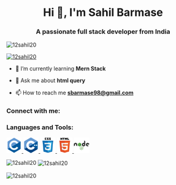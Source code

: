 <h1 align="center">Hi 👋, I'm Sahil Barmase</h1>
<h3 align="center">A passionate full stack developer from India</h3>

<p align="left"> <img src="https://komarev.com/ghpvc/?username=12sahil20&label=Profile%20views&color=0e75b6&style=flat" alt="12sahil20" /> </p>

<p align="left"> <a href="https://github.com/ryo-ma/github-profile-trophy"><img src="https://github-profile-trophy.vercel.app/?username=12sahil20" alt="12sahil20" /></a> </p>

- 🌱 I’m currently learning **Mern Stack**

- 💬 Ask me about **html query**

- 📫 How to reach me **sbarmase98@gmail.com**

<h3 align="left">Connect with me:</h3>
<p align="left">
</p>

<h3 align="left">Languages and Tools:</h3>
<p align="left"> <a href="https://www.cprogramming.com/" target="_blank" rel="noreferrer"> <img src="https://raw.githubusercontent.com/devicons/devicon/master/icons/c/c-original.svg" alt="c" width="40" height="40"/> </a> <a href="https://www.w3schools.com/cpp/" target="_blank" rel="noreferrer"> <img src="https://raw.githubusercontent.com/devicons/devicon/master/icons/cplusplus/cplusplus-original.svg" alt="cplusplus" width="40" height="40"/> </a> <a href="https://www.w3schools.com/css/" target="_blank" rel="noreferrer"> <img src="https://raw.githubusercontent.com/devicons/devicon/master/icons/css3/css3-original-wordmark.svg" alt="css3" width="40" height="40"/> </a> <a href="https://www.w3.org/html/" target="_blank" rel="noreferrer"> <img src="https://raw.githubusercontent.com/devicons/devicon/master/icons/html5/html5-original-wordmark.svg" alt="html5" width="40" height="40"/> </a> <a href="https://nodejs.org" target="_blank" rel="noreferrer"> <img src="https://raw.githubusercontent.com/devicons/devicon/master/icons/nodejs/nodejs-original-wordmark.svg" alt="nodejs" width="40" height="40"/> </a> </p>

<p><img align="left" src="https://github-readme-stats.vercel.app/api/top-langs?username=12sahil20&show_icons=true&locale=en&layout=compact" alt="12sahil20" /></p>

<p>&nbsp;<img align="center" src="https://github-readme-stats.vercel.app/api?username=12sahil20&show_icons=true&locale=en" alt="12sahil20" /></p>

<p><img align="center" src="https://github-readme-streak-stats.herokuapp.com/?user=12sahil20&" alt="12sahil20" /></p>
